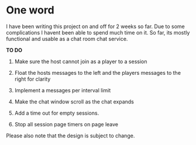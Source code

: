 One word
========
I have been writing this project on and off for 2 weeks so far. Due to some complications I havent been able to spend much time on it. So far, its mostly functional and usable as a chat room chat service. 

**TO DO**

1. Make sure the host cannot join as a player to a session

2. Float the hosts messages to the left and the players messages to the right for clarity

3. Implement a messages per interval limit

4. Make the chat window scroll as the chat expands

5. Add a time out for empty sessions.

6. Stop all session page timers on page leave


Please also note that the design is subject to change.